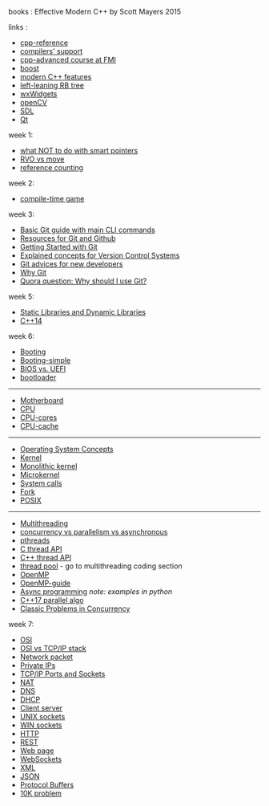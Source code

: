 books : Effective Modern C++ by Scott Mayers 2015

links :  
* [cpp-reference](https://en.cppreference.com/w/)
* [compilers' support](https://en.cppreference.com/w/cpp/compiler_support)
* [cpp-advanced course at FMI](http://sofiacpp.github.io/advanced-cpp)
* [boost](https://www.boost.org/)
* [modern C++ features](https://github.com/AnthonyCalandra/modern-cpp-features)
* [left-leaning RB tree](http://www.cs.princeton.edu/~rs/talks/LLRB/RedBlack.pdf?fbclid=IwAR0i7KMRRVQJqXL8aRORCepeeCUbYht08rmPFXVQY7UmSFTGaE2qrTDbQT0)
* [wxWidgets](https://www.wxwidgets.org/)
* [openCV](https://opencv.org/)
* [SDL](https://www.libsdl.org/)
* [Qt](https://www.qt.io/developers/)

week 1:

* [what NOT to do with smart pointers](http://www.acodersjourney.com/2016/05/top-10-dumb-mistakes-avoid-c-11-smart-pointers/)
* [RVO vs move](https://www.ibm.com/developerworks/community/blogs/5894415f-be62-4bc0-81c5-3956e82276f3/entry/RVO_V_S_std_move?lang=en)
* [reference counting](https://mortoray.com/2012/01/08/what-is-reference-counting/)

week 2:

* [compile-time game](https://jguegant.github.io/blogs/tech/meta-crush-saga.html)

week 3:

* [Basic Git guide with main CLI commands](https://rogerdudler.github.io/git-guide/)
* [Resources for Git and Github](https://try.github.io/)
* [Getting Started with Git](https://git-scm.com/book/en/v2/Getting-Started-Git-Basics)
* [Explained concepts for Version Control Systems](https://betterexplained.com/articles/a-visual-guide-to-version-control/)
* [Git advices for new developers](https://codeburst.io/number-one-piece-of-advice-for-new-developers-ddd08abc8bfa)
* [Why Git](https://www.atlassian.com/git/tutorials/why-git)
* [Quora question: Why should I use Git?](https://www.quora.com/What-is-git-and-why-should-I-use-it)

week 5:
* [Static Libraries and Dynamic Libraries](https://xiaoyuliu.github.io/2018/03/19/compare-static-and-dynamic-library/)
* [C++14](https://isocpp.org/wiki/faq/cpp14-language)

week 6:
* [Booting](https://en.wikipedia.org/wiki/Booting)
* [Booting-simple](https://www.quora.com/What-are-the-steps-of-the-boot-process-of-a-computer-from-power-to-userland)
* [BIOS vs. UEFI](https://www.howtogeek.com/56958/htg-explains-how-uefi-will-replace-the-bios/)
* [bootloader](https://linuxhint.com/what-is-a-boot-loader/)
-------------------
* [Motherboard](https://en.wikipedia.org/wiki/Motherboard)
* [CPU](https://www.google.com/search?q=cpu+architecture&source=lnms&tbm=isch&sa=X&ved=0ahUKEwjtzoutuPXgAhUG0RoKHZBKBYkQ_AUIDigB&biw=1920&bih=969#imgrc=0uttZalM0-fEJM:)
* [CPU-cores](https://www.google.com/search?biw=1920&bih=969&tbm=isch&sa=1&ei=h-SDXIKiAYnjgwfNyqDwDw&q=cpu+cores+architecture&oq=cpu+cores+architecture&gs_l=img.3...54691.56440..56549...3.0..0.80.669.9......1....1..gws-wiz-img.......0i7i30j0i8i7i30.QlWqAQr7jkY#imgrc=bp8lTAfvg5DOrM:)
*  [CPU-cache](https://en.wikipedia.org/wiki/CPU_cache)
-------------------
* [Operating System Concepts](https://www.cs.rutgers.edu/~pxk/416/notes/03-concepts.html)
* [Kernel](https://en.wikipedia.org/wiki/Kernel_(operating_system))
* [Monolithic kernel](https://en.wikipedia.org/wiki/Monolithic_kernel)
* [Microkernel](https://en.wikipedia.org/wiki/Microkernel)
* [System calls](https://en.wikipedia.org/wiki/System_call)
* [Fork](https://en.wikipedia.org/wiki/Fork_(system_call))
* [POSIX](https://en.wikipedia.org/wiki/POSIX)
--------------------
* [Multithreading](https://en.wikipedia.org/wiki/Multithreading_(computer_architecture))
* [concurrency vs parallelism vs asynchronous](https://medium.com/swift-india/concurrency-parallelism-threads-processes-async-and-sync-related-39fd951bc61d)
* [pthreads](https://computing.llnl.gov/tutorials/pthreads/)
* [C thread API](https://en.cppreference.com/w/c/thread)
* [C++ thread API](https://en.cppreference.com/w/cpp/thread)
* [thread pool](http://raytracing-bg.net/lectures2018/rtbg2018-13.pdf) - go to multithreading coding section
* [OpenMP](https://www.openmp.org/)
* [OpenMP-guide](https://bisqwit.iki.fi/story/howto/openmp/)
* [Async programming](https://luminousmen.com/post/asynchronous-programming-python3.5) _note: examples in python_
* [C++17 parallel algo](https://devblogs.microsoft.com/cppblog/using-c17-parallel-algorithms-for-better-performance/)
* [Classic Problems in Concurrency](http://cecs.wright.edu/~pmateti/Courses/7370/Lectures/Fundas/classics.html) 

week 7:

* [OSI](https://en.wikipedia.org/wiki/OSI_model)
* [OSI vs TCP/IP stack](https://cdn.networklessons.com/wp-content/uploads/2013/02/xtcpipstack-vs-osimodel.png.pagespeed.a.ic.Yr-rab7glI.png)
* [Network packet](http://web.deu.edu.tr/doc/oreily/networking/firewall/ch06_03.htm)
* [Private IPs](https://whatismyipaddress.com/private-ip)
* [TCP/IP Ports and Sockets](http://www.steves-internet-guide.com/tcpip-ports-sockets/)
* [NAT](https://en.wikipedia.org/wiki/Network_address_translation)
* [DNS](https://en.wikipedia.org/wiki/Domain_Name_System)
* [DHCP](https://en.wikipedia.org/wiki/Dynamic_Host_Configuration_Protocol)
* [Client server](https://en.wikipedia.org/wiki/Client%E2%80%93server_model)
* [UNIX sockets](http://www.tutorialspoint.com/unix_system_calls/socket.htm)
* [WIN sockets](https://docs.microsoft.com/en-us/windows/desktop/api/_winsock/)
* [HTTP](https://en.wikipedia.org/wiki/Hypertext_Transfer_Protocol#Request_message)
* [REST](https://bg.wikipedia.org/wiki/REST)
* [Web page](https://en.wikipedia.org/wiki/Web_page)
* [WebSockets](https://en.wikipedia.org/wiki/WebSocket)
* [XML](https://en.wikipedia.org/wiki/XML)
* [JSON](https://www.json.org/)
* [Protocol Buffers](https://developers.google.com/protocol-buffers/)
* [10K problem](http://www.kegel.com/c10k.html)
